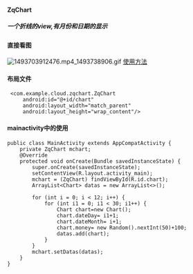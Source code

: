 #### ZqChart
##### 一个折线的view,有月份和日期的显示
#### 直接看图
![1493703912476.mp4_1493738906.gif](http://upload-images.jianshu.io/upload_images/3001453-092c16231ed73f12.gif?imageMogr2/auto-orient/strip)
[使用方法](http://www.jianshu.com/writer#/notebooks/11842585/notes/12975631)
#### 布局文件    
     <com.example.cloud.zqchart.ZqChart
         android:id="@+id/chart"
         android:layout_width="match_parent"
         android:layout_height="wrap_content"/>
#### mainactivity中的使用         
    public class MainActivity extends AppCompatActivity {
        private ZqChart mchart;
        @Override
        protected void onCreate(Bundle savedInstanceState) {
            super.onCreate(savedInstanceState);
            setContentView(R.layout.activity_main);
            mchart = (ZqChart) findViewById(R.id.chart);
            ArrayList<Chart> datas = new ArrayList<>();
    
            for (int i = 0; i < 12; i++) {
                for (int i1 = 0; i1 < 30; i1++) {
                    Chart chart=new Chart();
                    chart.dateDay= i1+1;
                    chart.dateMonth= i+1;
                    chart.money= new Random().nextInt(50)+100;
                    datas.add(chart);
                }
            }
            mchart.setDatas(datas);
        }
    }
